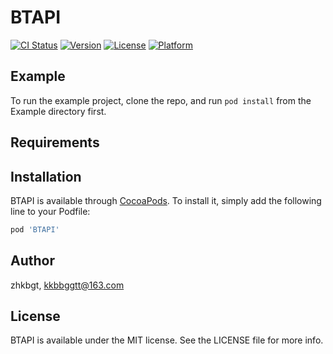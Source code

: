 # BTAPI

[![CI Status](https://img.shields.io/travis/zhkbgt/BTAPI.svg?style=flat)](https://travis-ci.org/zhkbgt/BTAPI)
[![Version](https://img.shields.io/cocoapods/v/BTAPI.svg?style=flat)](https://cocoapods.org/pods/BTAPI)
[![License](https://img.shields.io/cocoapods/l/BTAPI.svg?style=flat)](https://cocoapods.org/pods/BTAPI)
[![Platform](https://img.shields.io/cocoapods/p/BTAPI.svg?style=flat)](https://cocoapods.org/pods/BTAPI)

## Example

To run the example project, clone the repo, and run `pod install` from the Example directory first.

## Requirements

## Installation

BTAPI is available through [CocoaPods](https://cocoapods.org). To install
it, simply add the following line to your Podfile:

```ruby
pod 'BTAPI'
```

## Author

zhkbgt, kkbbggtt@163.com

## License

BTAPI is available under the MIT license. See the LICENSE file for more info.
